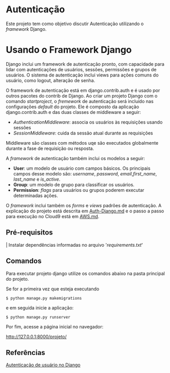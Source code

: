 # Autenticação

Este projeto tem como objetivo discutir Autenticação utilizando o _framework_ Django.

# Usando o Framework Django

Django inclui um framework de autenticação pronto, com capacidade para lidar com
autenticações de usuários, sessões, permissões e grupos de usuários. O sistema de autenticação
inclui views para ações comuns do usuário, como logout, alteração de senha.

O framework de autenticação está em django.contrib.auth e é usado por outros pacotes do contrib
de Django. Ao criar um projeto Django com o comando *startproject*, o _fremework_ de autenticação
será incluído nas configurações *default* do projeto. Ele é composto da aplicação django.contrib.auth
e das duas classes de middleware a seguir:

  - _AuthenticationMiddleware_: associa os usuários às requisições usando sessões
  - _SessionMiddleware_: cuida da sessão atual durante as requisições

Middleware são classes com métodos uqe são executados globalmente durante a fase de requisição ou resposta.

A _framework_ de autenticação também inclui os modelos a seguir:
 - **User**: um modelo de usuário com campos básicos. 
Os principais campos desse modelo são: _username_, _password_, _email_,_first_name_, _last_name_ e _is_active_.
 - **Group**: um modelo de grupo para classificar os usuários.
 - **Permission**: _flags_ para usuários ou grupos poderem executar determinadas ações.

O _framework_ inclui também os _forms_ e _views_ padrões de autenticação.
A explicação do projeto está descrita em [Auth-Django.md](Auth-Django.md) e o passo a passo para execução no Cloud9 está em [AWS.md](AWS.md).

## Pré-requisitos
| Instalar dependências informadas no arquivo '_requirements.txt_' 

## Comandos

Para executar projeto django utilize os comandos abaixo na pasta principal do projeto. 

Se for a primeira vez que esteja executando 
```
$ python manage.py makemigrations
```

e em seguida inicie a aplicação:
```
$ python manage.py runserver
```

Por fim, acesse a página inicial no navegador: 

http://127.0.0.1:8000/projeto/



## Referências

[Autenticação de usuário no Django](https://docs.djangoproject.com/pt-br/3.2/topics/auth/)
